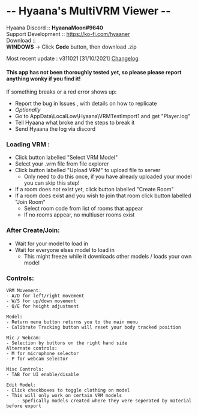 # -- Hyaana's MultiVRM Viewer --
Hyaana Discord :: **HyaanaMoon#9640**  
Support Development :: https://ko-fi.com/hyaaner  
Download ::  
**WINDOWS** -> Click **Code** button, then download .zip

Most recent update : v311021   [31/10/2021]
[Changelog](https://github.com/Hyaana/MultiVRMViewer/blob/main/Changelog.txt)

#### This app has not been thoroughly tested yet, so please please report anything wonky if you find it!

If something breaks or a red error shows up:  
- Report the bug in Issues , with details on how to replicate
- _Optionally_
- Go to AppData\LocalLow\Hyaana\VRMTestImport1 and get "Player.log"
- Tell Hyaana what broke and the steps to break it
- Send Hyaana the log via discord

### Loading VRM :
 - Click button labelled "Select VRM Model"
 - Select your .vrm file from file explorer
 - Click button labelled "Upload VRM" to upload file to server
 	- Only need to do this once, if you have already uploaded your model you can skip this step!
 - If a room does not exist yet, click button labelled "Create Room"
 - If a room does exist and you wish to join that room click button labelled "Join Room"
	- Select room code from list of rooms that appear
	- If no rooms appear, no multiuser rooms exist

### After Create/Join:
 - Wait for your model to load in
 - Wait for everyone elses model to load in
 	- This might freeze while it downloads other models / loads your own model

### Controls:
	VRM Movement:
	- A/D for left/right movement
	- W/S for up/down movement
	- Q/E for height adjustment
	
	Model:
	- Return menu button returns you to the main menu
	- Calibrate Tracking button will reset your body tracked position
	
	Mic / Webcam:
	- Selection by buttons on the right hand side
	Alternate controls:
	- M for microphone selector
	- P for webcam selector
	
	Misc Controls:
	- TAB for UI enable/disable
	
	Edit Model:
	- Click checkboxes to toggle clothing on model
	- This will only work on certain VRM models
		- Spefically models created where they were seperated by material before export
